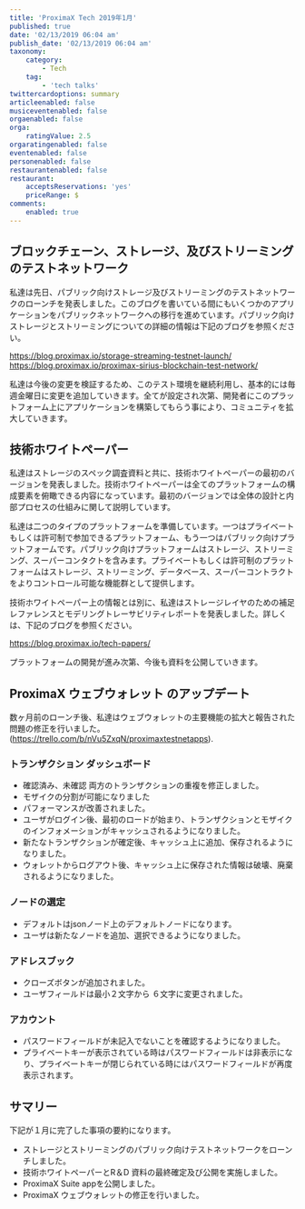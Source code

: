 ```yaml
---
title: 'ProximaX Tech 2019年1月'
published: true
date: '02/13/2019 06:04 am'
publish_date: '02/13/2019 06:04 am'
taxonomy:
    category:
        - Tech
    tag:
        - 'tech talks'
twittercardoptions: summary
articleenabled: false
musiceventenabled: false
orgaenabled: false
orga:
    ratingValue: 2.5
orgaratingenabled: false
eventenabled: false
personenabled: false
restaurantenabled: false
restaurant:
    acceptsReservations: 'yes'
    priceRange: $
comments:
    enabled: true
---
```


## ブロックチェーン、ストレージ、及びストリーミング のテストネットワーク

私達は先日、パブリック向けストレージ及びストリーミングのテストネットワークのローンチを発表しました。このブログを書いている間にもいくつかのアプリケーションをパブリックネットワークへの移行を進めています。パブリック向けストレージとストリーミングについての詳細の情報は下記のブログを参照ください。

https://blog.proximax.io/storage-streaming-testnet-launch/
https://blog.proximax.io/proximax-sirius-blockchain-test-network/

私達は今後の変更を検証するため、このテスト環境を継続利用し、基本的には毎週金曜日に変更を追加していきます。全てが設定され次第、開発者にこのプラットフォーム上にアプリケーションを構築してもらう事により、コミュニティを拡大していきます。

## 技術ホワイトペーパー
私達はストレージのスペック調査資料と共に、技術ホワイトペーパーの最初のバージョンを発表しました。技術ホワイトペーパーは全てのプラットフォームの構成要素を俯瞰できる内容になっています。最初のバージョンでは全体の設計と内部プロセスの仕組みに関して説明しています。

私達は二つのタイプのプラットフォームを準備しています。一つはプライベートもしくは許可制で参加できるプラットフォーム、もう一つはパブリック向けプラットフォームです。パブリック向けプラットフォームはストレージ、ストリーミング、スーパーコンタクトを含みます。プライベートもしくは許可制のプラットフォームはストレージ、ストリーミング、データベース、スーパーコントラクトをよりコントロール可能な機能群として提供します。

技術ホワイトペーパー上の情報とは別に、私達はストレージレイヤのための補足レファレンスとモデリングトレーサビリティレポートを発表しました。詳しくは、下記のブログを参照ください。

https://blog.proximax.io/tech-papers/

プラットフォームの開発が進み次第、今後も資料を公開していきます。

## ProximaX ウェブウォレット のアップデート
数ヶ月前のローンチ後、私達はウェブウォレットの主要機能の拡大と報告された問題の修正を行いました。(https://trello.com/b/nVu5ZxqN/proximaxtestnetapps).

### トランザクション ダッシュボード
* 確認済み、未確認 両方のトランザクションの重複を修正しました。
* モザイクの分割が可能になりました
* パフォーマンスが改善されました。
* ユーザがログイン後、最初のロードが始まり、トランザクションとモザイクのインフォメーションがキャッシュされるようになりました。
* 新たなトランザクションが確定後、キャッシュ上に追加、保存されるようになりました。
* ウォレットからログアウト後、キャッシュ上に保存された情報は破壊、廃棄されるようになりました。

### ノードの選定
* デフォルトはjsonノード上のデフォルトノードになります。
* ユーザは新たなノードを追加、選択できるようになりました。

### アドレスブック
* クローズボタンが追加されました。
* ユーザフィールドは最小２文字から ６文字に変更されました。

### アカウント
* パスワードフィールドが未記入でないことを確認するようになりました。
* プライベートキーが表示されている時はパスワードフィールドは非表示になり、プライベートキーが閉じられている時にはパスワードフィールドが再度表示されます。

## サマリー
下記が１月に完了した事項の要約になります。

* ストレージとストリーミングのパブリック向けテストネットワークをローンチしました。
* 技術ホワイトペーパーとR＆D 資料の最終確定及び公開を実施しました。
* ProximaX Suite appを公開しました。
* ProximaX ウェブウォレットの修正を行いました。